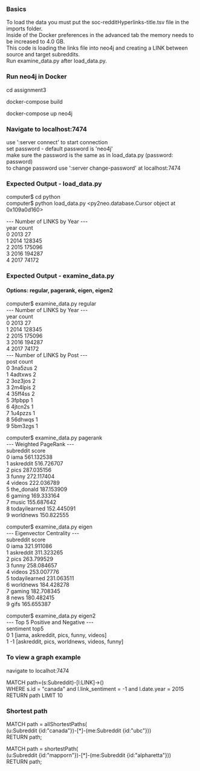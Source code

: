 
### Basics  

To load the data you must put the soc-redditHyperlinks-title.tsv file in the imports folder.  
Inside of the Docker preferences in the advanced tab the memory needs to be increased to 4.0 GB.  
This code is loading the links file into neo4j and creating a LINK between source and target subreddits.   
Run examine_data.py after load_data.py.   

### Run neo4j in Docker   

cd assignment3  

docker-compose build  

docker-compose up neo4j  
  
### Navigate to localhost:7474 

use ':server connect' to start connection  
set password - default password is 'neo4j'  
make sure the password is the same as in load_data.py (password: password)  
to change password use ':server change-password' at localhost:7474  
  
### Expected Output - load_data.py

computer$ cd python  
computer$ python load_data.py 
<py2neo.database.Cursor object at 0x109a0d160>  

--- Number of LINKS by Year ---  
   year   count  
0  2013      27  
1  2014  128345  
2  2015  175096  
3  2016  194287  
4  2017   74172  

### Expected Output - examine_data.py  
#### Options: regular, pagerank, eigen, eigen2

computer$ examine_data.py regular  
--- Number of LINKS by Year ---  
   year   count  
0  2013      27  
1  2014  128345  
2  2015  175096  
3  2016  194287  
4  2017   74172  
--- Number of LINKS by Post ---  
      post  count  
0  3na5zus      2  
1  4adtxws      2  
2  3oz3jos      2  
3  2m4lpis      2  
4  35ff4ss      2  
5   3fpbpp      1  
6  4jtcn2s      1  
7  1u4pzzs      1  
8  56dhwqs      1  
9  5bm3zgs      1  

computer$ examine_data.py pagerank  
--- Weighted PageRank ---  
       subreddit       score  
0           iama  561.132538  
1      askreddit  516.726707  
2           pics  287.035156  
3          funny  272.117404  
4         videos  222.036789  
5     the_donald  187.153909  
6         gaming  169.333164  
7          music  155.687642  
8  todayilearned  152.445091  
9      worldnews  150.822555  

computer$ examine_data.py eigen  
--- Eigenvector Centrality ---  
subreddit score  
0 iama 321.911086  
1 askreddit 311.323265  
2 pics 263.799529  
3 funny 258.084657  
4 videos 253.007776  
5 todayilearned 231.063511  
6 worldnews 184.428278  
7 gaming 182.708345  
8 news 180.482415  
9 gifs 165.655387  

computer$ examine_data.py eigen2  
--- Top 5 Positive and Negative ---  
   sentiment                                         top5  
0          1       [iama, askreddit, pics, funny, videos]  
1         -1  [askreddit, pics, worldnews, videos, funny]  

### To view a graph example  

navigate to localhot:7474  

MATCH path=(s:Subreddit)-[l:LINK]->()  
WHERE s.id = "canada" and l.link_sentiment = -1 and l.date.year = 2015  
RETURN path LIMIT 10  

### Shortest path  

MATCH path = allShortestPaths(  
     (u:Subreddit {id:"canada"})-[*]-(me:Subreddit {id:"ubc"}))  
RETURN path;  
  
MATCH path = shortestPath(  
     (u:Subreddit {id:"mapporn"})-[*]-(me:Subreddit {id:"alpharetta"}))  
RETURN path;  